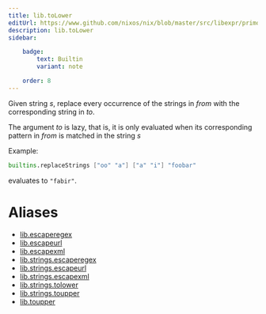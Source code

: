 ```yaml
---
title: lib.toLower
editUrl: https://www.github.com/nixos/nix/blob/master/src/libexpr/primops.cc
description: lib.toLower
sidebar:

    badge:
        text: Builtin
        variant: note

    order: 8
---
```


Given string *s*, replace every occurrence of the strings in *from*
with the corresponding string in *to*.

The argument *to* is lazy, that is, it is only evaluated when its corresponding pattern in *from* is matched in the string *s*

Example:

```nix
builtins.replaceStrings ["oo" "a"] ["a" "i"] "foobar"
```

evaluates to `"fabir"`.


# Aliases

- [lib.escaperegex](/nix-doc-comments/reference/lib/lib-escaperegex)
- [lib.escapeurl](/nix-doc-comments/reference/lib/lib-escapeurl)
- [lib.escapexml](/nix-doc-comments/reference/lib/lib-escapexml)
- [lib.strings.escaperegex](/nix-doc-comments/reference/lib/strings/lib-strings-escaperegex)
- [lib.strings.escapeurl](/nix-doc-comments/reference/lib/strings/lib-strings-escapeurl)
- [lib.strings.escapexml](/nix-doc-comments/reference/lib/strings/lib-strings-escapexml)
- [lib.strings.tolower](/nix-doc-comments/reference/lib/strings/lib-strings-tolower)
- [lib.strings.toupper](/nix-doc-comments/reference/lib/strings/lib-strings-toupper)
- [lib.toupper](/nix-doc-comments/reference/lib/lib-toupper)


